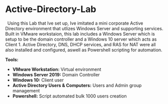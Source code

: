 # Active-Directory-Lab

&ensp;Using this Lab that Ive set up, Ive imitated a mini corporate Active Directory environment that utlizes Windows Server and supporting services.
Built in VMware workstaion, this lab includes a Windows Server which is setup to be the domain controller and a Windows 10 server which acts as Client 1. Active Directory, DNS, DHCP services, and RAS for NAT were all also installed and configured, aswell as Powershell scripting for automation. 

**Tools:**
+ **VMware Workstation:** Virtual environment
+ **Windows Server 2019:** Domain Controller
+ **Windows 10:** Client user
+ **Active Directory Users & Computers:** Users and Admin group management
+ **Powershell:** Script automated bulk 1000 users creation
